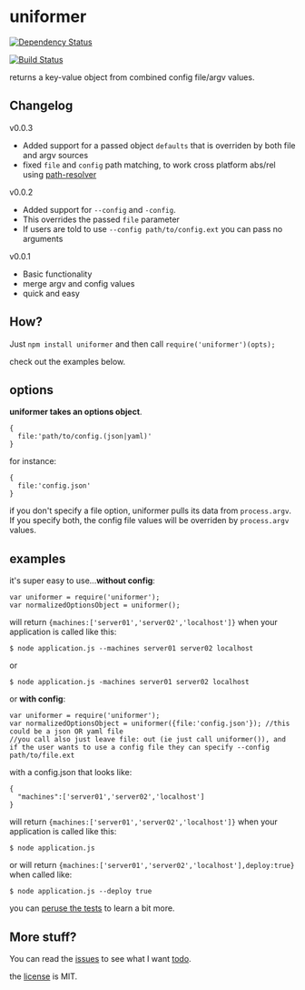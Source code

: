 uniformer
=======

[![Dependency Status](https://david-dm.org/bengreenier/uniformer.png)](https://david-dm.org/b3ngr33ni3r/uniformer)

[![Build Status](https://travis-ci.org/bengreenier/uniformer.png?branch=master)](https://travis-ci.org/b3ngr33ni3r/uniformer)

returns a key-value object from combined config file/argv values.

## Changelog
v0.0.3

+ Added support for a passed object `defaults` that is overriden by both file and argv sources
+ fixed `file` and `config` path matching, to work cross platform abs/rel using [path-resolver](https://github.com/bengreenier/path-resolver)

v0.0.2

+ Added support for `--config` and `-config`.
+ This overrides the passed `file` parameter
+ If users are told to use `--config path/to/config.ext` you can pass no arguments

v0.0.1

+ Basic functionality
+ merge argv and config values
+ quick and easy

## How?

Just `npm install uniformer` and then call `require('uniformer')(opts);`

check out the examples below.



## options

__uniformer takes an options object__.  
  
```
{
  file:'path/to/config.(json|yaml)'
}
```
for instance:
```
{
  file:'config.json'
}
```
if you don't specify a file option, uniformer pulls its data from `process.argv`. If you specify both,
the config file values will be overriden by `process.argv` values.


## examples

it's super easy to use...__without config__:

```
var uniformer = require('uniformer');
var normalizedOptionsObject = uniformer();
```
will return `{machines:['server01','server02','localhost']}` when your application is called like this:
```
$ node application.js --machines server01 server02 localhost
```
or
```
$ node application.js -machines server01 server02 localhost
```    
  
  
or __with config__:
  
```
var uniformer = require('uniformer');
var normalizedOptionsObject = uniformer({file:'config.json'}); //this could be a json OR yaml file
//you call also just leave file: out (ie just call uniformer()), and if the user wants to use a config file they can specify --config path/to/file.ext
```
with a config.json that looks like:
```
{
  "machines":['server01','server02','localhost']
}
```
will return `{machines:['server01','server02','localhost']}` when your application is called like this:
```
$ node application.js
```
or will return `{machines:['server01','server02','localhost'],deploy:true}` when called like:
```
$ node application.js --deploy true
```    

  

you can [peruse the tests](https://github.com/b3ngr33ni3r/uniformer/blob/master/tests) to learn a bit more.


## More stuff?

You can read the [issues](https://github.com/b3ngr33ni3r/uniformer/issues) to see what I want [todo](https://github.com/b3ngr33ni3r/uniformer/issues?labels=todo).  
  
the [license](https://github.com/b3ngr33ni3r/uniformer/blob/master/LICENSE) is MIT.
